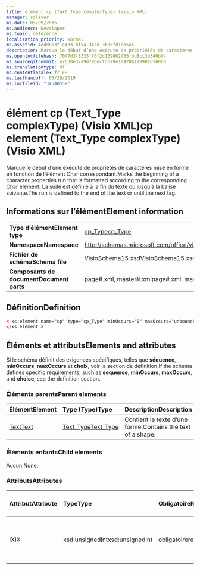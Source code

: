 ```yaml
---
title: élément cp (Text_Type complexType) (Visio XML)
manager: soliver
ms.date: 03/09/2015
ms.audience: Developer
ms.topic: reference
localization_priority: Normal
ms.assetid: 4edd0a3f-e433-bf54-34cd-3b05fd10a5a5
description: Marque le début d’une exécute de propriétés de caractères mise en forme en fonction de l’élément Char correspondant. La suite est définie à la fin du texte ou jusqu’à la balise suivante.
ms.openlocfilehash: 70f7d3f8333ff0f2c109862455fbd8cc3b340bf4
ms.sourcegitcommit: e7b38e37a9d79becfd679e10420a19890165606d
ms.translationtype: MT
ms.contentlocale: fr-FR
ms.lasthandoff: 05/29/2019
ms.locfileid: "34540559"
---
```

# <a name="cp-element-text_type-complextype-visio-xml"></a><span data-ttu-id="9a811-104">élément cp (Text_Type complexType) (Visio XML)</span><span class="sxs-lookup"><span data-stu-id="9a811-104">cp element (Text_Type complexType) (Visio XML)</span></span>

<span data-ttu-id="9a811-105">Marque le début d’une exécute de propriétés de caractères mise en forme en fonction de l’élément Char correspondant.</span><span class="sxs-lookup"><span data-stu-id="9a811-105">Marks the beginning of a character properties run that is formatted according to the corresponding Char element.</span></span> <span data-ttu-id="9a811-106">La suite est définie à la fin du texte ou jusqu’à la balise suivante.</span><span class="sxs-lookup"><span data-stu-id="9a811-106">The run is defined to the end of the text or until the next tag.</span></span>
  
## <a name="element-information"></a><span data-ttu-id="9a811-107">Informations sur l’élément</span><span class="sxs-lookup"><span data-stu-id="9a811-107">Element information</span></span>

|||
|:-----|:-----|
|<span data-ttu-id="9a811-108">**Type d’élément**</span><span class="sxs-lookup"><span data-stu-id="9a811-108">**Element type**</span></span> <br/> |[<span data-ttu-id="9a811-109">cp_Type</span><span class="sxs-lookup"><span data-stu-id="9a811-109">cp_Type</span></span>](cp_type-complextypevisio-xml.md) <br/> |
|<span data-ttu-id="9a811-110">**Namespace**</span><span class="sxs-lookup"><span data-stu-id="9a811-110">**Namespace**</span></span> <br/> |http://schemas.microsoft.com/office/visio/2012/main  <br/> |
|<span data-ttu-id="9a811-111">**Fichier de schéma**</span><span class="sxs-lookup"><span data-stu-id="9a811-111">**Schema file**</span></span> <br/> |<span data-ttu-id="9a811-112">VisioSchema15.xsd</span><span class="sxs-lookup"><span data-stu-id="9a811-112">VisioSchema15.xsd</span></span>  <br/> |
|<span data-ttu-id="9a811-113">**Composants de document**</span><span class="sxs-lookup"><span data-stu-id="9a811-113">**Document parts**</span></span> <br/> |<span data-ttu-id="9a811-114">page#.xml, master#.xml</span><span class="sxs-lookup"><span data-stu-id="9a811-114">page#.xml, master#.xml</span></span>  <br/> |
   
## <a name="definition"></a><span data-ttu-id="9a811-115">Définition</span><span class="sxs-lookup"><span data-stu-id="9a811-115">Definition</span></span>

```XML
< xs:element name="cp" type="cp_Type" minOccurs="0" maxOccurs="unbounded" >
</xs:element >
```

## <a name="elements-and-attributes"></a><span data-ttu-id="9a811-116">Éléments et attributs</span><span class="sxs-lookup"><span data-stu-id="9a811-116">Elements and attributes</span></span>

<span data-ttu-id="9a811-117">Si le schéma définit des exigences spécifiques, telles que **séquence**, **minOccurs**, **maxOccurs** et **choix**, voir la section de définition.</span><span class="sxs-lookup"><span data-stu-id="9a811-117">If the schema defines specific requirements, such as **sequence**, **minOccurs**, **maxOccurs**, and **choice**, see the definition section.</span></span> 
  
### <a name="parent-elements"></a><span data-ttu-id="9a811-118">Éléments parents</span><span class="sxs-lookup"><span data-stu-id="9a811-118">Parent elements</span></span>

|<span data-ttu-id="9a811-119">**Élément**</span><span class="sxs-lookup"><span data-stu-id="9a811-119">**Element**</span></span>|<span data-ttu-id="9a811-120">**Type (Type)**</span><span class="sxs-lookup"><span data-stu-id="9a811-120">**Type**</span></span>|<span data-ttu-id="9a811-121">**Description**</span><span class="sxs-lookup"><span data-stu-id="9a811-121">**Description**</span></span>|
|:-----|:-----|:-----|
|[<span data-ttu-id="9a811-122">Text</span><span class="sxs-lookup"><span data-stu-id="9a811-122">Text</span></span>](text-element-shapesheet_type-complextypevisio-xml.md) <br/> |[<span data-ttu-id="9a811-123">Text_Type</span><span class="sxs-lookup"><span data-stu-id="9a811-123">Text_Type</span></span>](text_type-complextypevisio-xml.md) <br/> |<span data-ttu-id="9a811-124">Contient le texte d’une forme.</span><span class="sxs-lookup"><span data-stu-id="9a811-124">Contains the text of a shape.</span></span>  <br/> |
   
### <a name="child-elements"></a><span data-ttu-id="9a811-125">Éléments enfants</span><span class="sxs-lookup"><span data-stu-id="9a811-125">Child elements</span></span>

<span data-ttu-id="9a811-126">Aucun.</span><span class="sxs-lookup"><span data-stu-id="9a811-126">None.</span></span>
  
### <a name="attributes"></a><span data-ttu-id="9a811-127">Attributs</span><span class="sxs-lookup"><span data-stu-id="9a811-127">Attributes</span></span>

|<span data-ttu-id="9a811-128">**Attribut**</span><span class="sxs-lookup"><span data-stu-id="9a811-128">**Attribute**</span></span>|<span data-ttu-id="9a811-129">**Type**</span><span class="sxs-lookup"><span data-stu-id="9a811-129">**Type**</span></span>|<span data-ttu-id="9a811-130">**Obligatoire**</span><span class="sxs-lookup"><span data-stu-id="9a811-130">**Required**</span></span>|<span data-ttu-id="9a811-131">**Description**</span><span class="sxs-lookup"><span data-stu-id="9a811-131">**Description**</span></span>|<span data-ttu-id="9a811-132">**Valeurs possibles**</span><span class="sxs-lookup"><span data-stu-id="9a811-132">**Possible values**</span></span>|
|:-----|:-----|:-----|:-----|:-----|
|<span data-ttu-id="9a811-133">IX</span><span class="sxs-lookup"><span data-stu-id="9a811-133">IX</span></span>  <br/> |<span data-ttu-id="9a811-134">xsd:unsignedInt</span><span class="sxs-lookup"><span data-stu-id="9a811-134">xsd:unsignedInt</span></span>  <br/> |<span data-ttu-id="9a811-135">obligatoire</span><span class="sxs-lookup"><span data-stu-id="9a811-135">required</span></span>  <br/> |<span data-ttu-id="9a811-136">Index de l’élément Char que cette propriété exécute.</span><span class="sxs-lookup"><span data-stu-id="9a811-136">The Char element index that this property run represents.</span></span>  <br/> |<span data-ttu-id="9a811-137">Valeurs du type xsd:unsignedInt.</span><span class="sxs-lookup"><span data-stu-id="9a811-137">Values of the xsd:unsignedInt type.</span></span>  <br/> |
   

